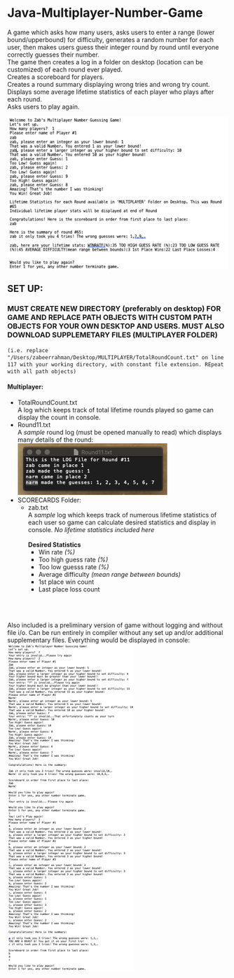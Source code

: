 # Java-Multiplayer-Number-Game
A game which asks how many users, asks users to enter a range (lower bound/upperbound) for difficulty, generates a random number for each user, then makes users guess their integer round by round until everyone correctly guesses their number.<br/>
The game then creates a log in a folder on desktop (location can be customized) of each round ever played.<br/>
Creates a scoreboard for players.<br/>
Creates a round summary displaying wrong tries and wrong try count.<br/>
Displays some average lifetime statistics of each player who plays after each round.<br/>
Asks users to play again.<br/>

![](images/player.png)

## SET UP:<br/>
### MUST CREATE NEW DIRECTORY (preferably on desktop) FOR GAME AND REPLACE PATH OBJECTS WITH CUSTOM PATH OBJECTS FOR YOUR OWN DESKTOP AND USERS. MUST ALSO DOWNLOAD SUPPLEMETARY FILES (MULTIPLAYER FOLDER)
    (i.e. replace "/Users/zabeerrahman/Desktop/MULTIPLAYER/TotalRoundCount.txt" on line 117 with your working directory, with constant file extension. REpeat with all path objects)
    
#### Multiplayer:
  * TotalRoundCount.txt<br/>
        A log which keeps track of total lifetime rounds played so game can display the count in console.
  * Round11.txt<br/>
        A *sample* round log (must be opened manually to read) which displays many details of the round:<br/>
        ![](images/Round11.png)
  * SCORECARDS Folder:
    * zab.txt<br/>
    A *sample* log which keeps track of numerous lifetime statistics of each user so game can calculate desired statistics and display in console. *No lifetime statistics included here* <br/><br/>
 __Desired Statistics__
        * Win rate *(%)*
        * Too high guess rate *(%)*
        * Too low guesss rate *(%)*
        * Average difficulty *(mean range between bounds)*
        * 1st place win count
        * Last place loss count
        
<br/><br/><br/>
Also included is a preliminary version of game without logging and without file i/o. Can be run entirely in compiler without any set up and/or additional supplementary files. Everything would be displayed in console:<br/>
![](images/prelim.png)

